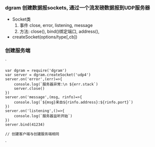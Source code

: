 ### dgram 创建数据报sockets, 通过一个流发磅数据报到UDP服务器
+ Socket类
    1. 事件 close, error, listening, message
    2. 方法: close(), bind()绑定端口, address(),
+ createSocket(options/type[,cb])

### 创建服务端
`

    var dgram = require('dgram')
    var server = dgram.createSocket('udp4')
    server.on('error',(err)=>{
        console.log(`服务器异常:\n ${err.stack`)
        server.close()
    })
    server.on('message',(msg, rinfo)=>{
        console.log(`${msg}来自${rinfo.address}:${rinfo.port}`)    
    })
    server.on('listening',()=>{
        console.log(`服务器监听开始`) 
    })
    server.bind(41234)

    // 创建客户端与创建服务端相同
`
